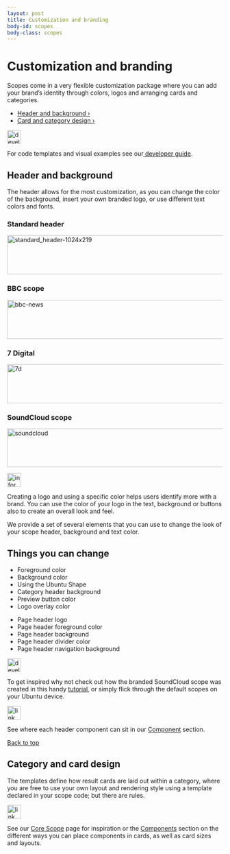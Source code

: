 ```yaml
---
layout: post
title: Customization and branding
body-id: scopes
body-class: scopes
---
```


<div class="row">
  <div class="eight-col">
  <h1>Customization and branding</h1>
  <p>Scopes come in a very flexible customization package where you can add your brand&#8217;s identity through colors, logos and arranging cards and categories.</p>
</div>
  <div class="six-col combined-list">
  <ul class="six-col list"><li><a href="#header-and-background">Header and background&nbsp;&rsaquo;</a></li><li><a href="#card-and-category-design">Card and category design&nbsp;&rsaquo;</a></li></ul>
</div>
 <div class="eight-col box box-grey vertical-align vertical-align--image-left">
    <p><img class="vertical-align__image" src="{{ site.assets_path }}0d9d7281-developer_links..png" alt="developer_links." width="32" height="32"></p>
    <div class="vertical-align__content">
        <p>For code templates and visual examples see our<a href="https://developer.ubuntu.com/en/scopes/guides/scopes-customization-branding/"> developer guide</a>.</p>
    </div>
</div>
</div>

<div class="row">
  <div class="eight-col">
  <h2 id="header-and-background">Header and background</h2>
  <p>The header allows for the most customization, as you can change the color of the background, insert your own branded logo, or use different text colors and fonts.</p>
</div>
  <div class="twelve-col">
  <div class="six-col">
  <h3>Standard header</h3>
  <p>
  <img class="alignnone size-full" src="{{ site.assets_path }}98658783-standard_header-1024x2191.png" alt="standard_header-1024x219" width="540" height="91">
</p>
</div>
  <div class="six-col">
  <h3>BBC scope</h3>
  <p>
  <img class="alignnone size-full" src="{{ site.assets_path }}cddd334c-bbc-news.png" alt="bbc-news" width="540" height="91">
</p>
</div>
</div>
  <div class="twelve-col">
  <div class="six-col">
  <h3>7 Digital</h3>
  <p>
  <img class="alignnone size-full" src="{{ site.assets_path }}002f50f3-7d.png" alt="7d" width="540" height="91">
</p>
</div>
  <div class="six-col">
  <h3>SoundCloud scope</h3>
  <p>
  <img class="alignnone size-full" src="{{ site.assets_path }}c1c5f0e0-soundcloud.png" alt="soundcloud" width="540" height="90">
</p>
</div>
</div>

<div class="eight-col box box-grey vertical-align vertical-align--image-left">
    <p><img class="vertical-align__image" src="{{ site.assets_path }}7024ba0f-information-link.png" alt="information-link" width="32" height="32"></p>
    <div class="vertical-align__content">
        <p>Creating a logo and using a specific color helps users identify more with a brand. You can use the color of your logo in the text, background or buttons also to create an overall look and feel.</p>
    </div>
</div>
<p class="eight-col">We provide a set of several elements that you can use to change the look of your scope header, background and text color.</p>
</div>

<div class="row">
  <h2>Things you can change</h2>
  <div class="twelve-col">
  <div class="six-col">
  <ul class="list">
  <li>Foreground color</li>
  <li>Background color</li>
  <li>Using the Ubuntu Shape</li>
  <li>Category header background</li>
  <li>Preview button color</li>
  <li>Logo overlay color</li>
</ul>
</div>
  <div class="six-col">
  <ul class="list">
  <li>Page header logo</li>
  <li>Page header foreground color</li>
  <li>Page header background</li>
  <li>Page header divider color</li>
  <li>Page header navigation background</li>
</ul>
</div>
</div>
  <div class="six-col box box-grey">
  <div class="one-col align-centre">
  <img class="alignnone size-full" src="{{ site.assets_path }}0d9d7281-developer_links..png" alt="developer_links." width="32" height="32">
</div>
  <div class="col-5">
  <p>To get inspired why not check out how the branded SoundCloud scope was created in this handy <a href="https://developer.ubuntu.com/en/scopes/tutorials/write-a-json-scope-in-cpp/">tutorial</a>, or simply flick through the default scopes on your Ubuntu device.</p>
</div>
</div>
  <div class="six-col box box-grey">
  <div class="one-col align-centre">
  <img class="alignnone size-full" src="{{ site.assets_path }}9e8b37dd-link_external.png" alt="link_external" width="32" height="32">
</div>
  <div class="col-5">
  <p>See where each header component can sit in our <a href="/components">Component</a> section.</p>
</div>
</div>
</div>

<div class="row no-border">
  <div class="link-top">
  <a href="#">Back to top</a>
</div>
  <div class="eight-col">
  <h2 id="card-and-category-design">Category and card design</h2>
  <p>The templates define how result cards are laid out within a category, where you are free to use your own layout and rendering style using a template declared in your scope code; but there are rules.</p>
</div>
  <div class="eight-col box box-grey">
  <div class="one-col align-centre">
  <img class="alignnone size-full" src="{{ site.assets_path }}9e8b37dd-link_external.png" alt="link_external" width="32" height="32">
</div>
  <p>See our <a href="/scopes/core-scopes">Core Scope</a> page for inspiration or the <a href="/components">Components</a> section on the different ways you can place components in cards, as well as card sizes and layouts.</p>
</div>
</div>
